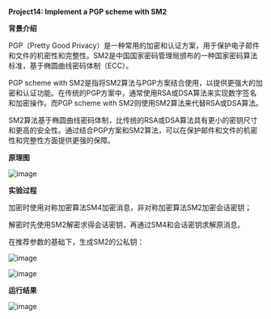 **Project14: Implement a PGP scheme with SM2**

**背景介绍**

PGP（Pretty Good Privacy）是一种常用的加密和认证方案，用于保护电子邮件和文件的机密性和完整性。SM2是中国国家密码管理局颁布的一种国家密码算法标准，基于椭圆曲线密码体制（ECC）。

PGP scheme with SM2是指将SM2算法与PGP方案结合使用，以提供更强大的加密和认证功能。在传统的PGP方案中，通常使用RSA或DSA算法来实现数字签名和加密操作。而PGP scheme with SM2则使用SM2算法来代替RSA或DSA算法。

SM2算法基于椭圆曲线密码体制，比传统的RSA或DSA算法具有更小的密钥尺寸和更高的安全性。通过结合PGP方案和SM2算法，可以在保护邮件和文件的机密性和完整性方面提供更强的保障。

**原理图**

![image](https://github.com/suibianchun/cxcysj/assets/138552183/e0a9c192-d86c-436e-85be-69b1f5334e94)

**实验过程**

加密时使用对称加密算法SM4加密消息，非对称加密算法SM2加密会话密钥；

解密时先使用SM2解密求得会话密钥，再通过SM4和会话密钥求解原消息。

在推荐参数的基础下，生成SM2的公私钥：

![image](https://github.com/suibianchun/cxcysj/assets/138552183/c6f17a41-2702-4c60-bc40-ac148ad6874d)

![image](https://github.com/suibianchun/cxcysj/assets/138552183/217014e3-7ee7-4562-b569-e5c040e9ceae)

**运行结果**

![image](https://github.com/suibianchun/cxcysj/assets/138552183/ba4bc4c4-7e14-40f1-9b13-a6db09c0cef2)







